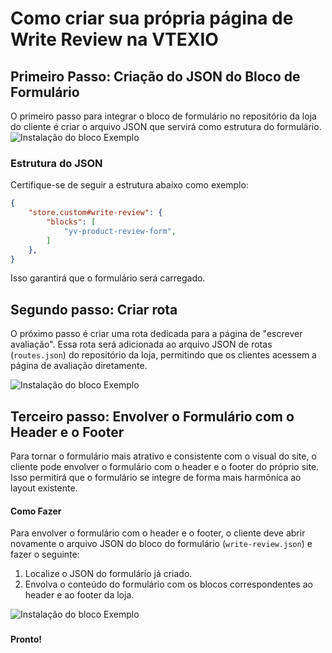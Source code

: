 


# Como criar sua própria página de Write Review na VTEXIO
  
## Primeiro Passo: Criação do JSON do Bloco de Formulário

O primeiro passo para integrar o bloco de formulário no repositório da loja do cliente é criar o arquivo JSON que servirá como estrutura do formulário.
![Instalação do bloco Exemplo](https://i.imgur.com/4Trl5pf.png)

### Estrutura do JSON
Certifique-se de seguir a estrutura abaixo como exemplo:

```json
{
	"store.custom#write-review": {
		"blocks": [
			"yv-product-review-form",
		]
	},
}

```
Isso garantirá que o formulário será carregado.
## Segundo passo: Criar rota
O próximo passo é criar uma rota dedicada para a página de "escrever avaliação". Essa rota será adicionada ao arquivo JSON de rotas (```routes.json```) do repositório da loja, permitindo que os clientes acessem a página de avaliação diretamente.
  
![Instalação do bloco Exemplo](https://i.imgur.com/7uVh54i.png)
## Terceiro passo: Envolver o Formulário com o Header e o Footer

Para tornar o formulário mais atrativo e consistente com o visual do site, o cliente pode envolver o formulário com o header e o footer do próprio site. Isso permitirá que o formulário se integre de forma mais harmônica ao layout existente.

####  Como Fazer
Para envolver o formulário com o header e o footer, o cliente deve abrir novamente o arquivo JSON do bloco do formulário (```write-review.json```) e fazer o seguinte:

1. Localize o JSON do formulário já criado.
2. Envolva o conteúdo do formulário com os blocos correspondentes ao header e ao footer da loja.


![Instalação do bloco Exemplo](https://i.imgur.com/XwTaPFj.png)

### 
**Pronto!**  
<!--stackedit_data:
eyJoaXN0b3J5IjpbLTE2MDY3OTc3MzYsMzYwMzIzNDI1LDEyNz
I5NDU1MTRdfQ==
-->